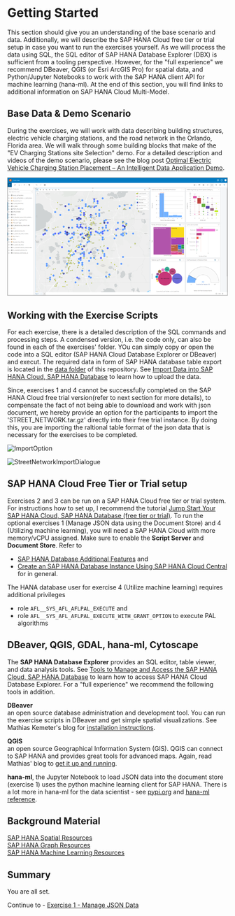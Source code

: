# Getting Started

This section should give you an understanding of the base scenario and data. Additionally, we will describe the SAP HANA Cloud free tier or trial setup in case you want to run the exercises yourself. As we will process the data using SQL, the SQL editor of SAP HANA Database Explorer (DBX) is sufficient from a tooling perspective. However, for the "full experience" we recommend DBeaver, QGIS (or Esri ArcGIS Pro) for spatial data, and Python/Jupyter Notebooks to work with the SAP HANA client API for machine learning (hana-ml). At the end of this section, you will find links to additional information on SAP HANA Cloud Multi-Model.


## Base Data & Demo Scenario

During the exercises, we will work with data describing building structures, electric vehicle charging stations, and the road network in the Orlando, Florida area. We will walk through some building blocks that make of the "EV Charging Stations site Selection" demo.
For a detailed description and videos of the demo scenario, please see the blog post [Optimal Electric Vehicle Charging Station Placement – An Intelligent Data Application Demo](https://blogs.sap.com/2023/05/15/optimal-electronic-vehicle-charging-station-placement-an-intelligent-data-application-demo/).

![](images/demo_screenshot.png)


## Working with the Exercise Scripts

For each exercise, there is a detailed description of the SQL commands and processing steps. A condensed version, i.e. the code only, can also be found in each of the exercises' folder. YOu can simply copy or open the code into a SQL editor (SAP HANA Cloud Database Explorer or DBeaver) and execut. The required data in form of SAP HANA database table export is located in the [data folder](../../data/) of this repository. See [Import Data into SAP HANA Cloud, SAP HANA Database](https://developers.sap.com/tutorials/hana-cloud-mission-trial-5.html) to learn how to upload the data.

Since, exercises 1 and 4 cannot be successfully completed on the SAP HANA Cloud free trial version(refer to next section for more details), to compensate the fact of not being able to download and work with json document, we hereby provide an option for the participants to import the 'STREET_NETWORK.tar.gz' directly into their free trial instance. By doing this, you are importing the raltional table format of the json data that is necessary for the exercises to be completed.

![ImportOption](https://github.com/SAP-samples/teched2023-DA285v/assets/94928543/111fa716-cc0e-4a28-b6c8-aa52b3660a58)


![StreetNetworkImportDialogue](https://github.com/SAP-samples/teched2023-DA285v/assets/94928543/2e7f6c8c-fce2-4661-b142-a84881401cf8)


## SAP HANA Cloud Free Tier or Trial setup

Exercises 2 and 3 can be run on a SAP HANA Cloud free tier or trial system. For instructions how to set up, I recommend the tutorial [Jump Start Your SAP HANA Cloud, SAP HANA Database (free tier or trial)](https://developers.sap.com/mission.hana-cloud-database-get-started.html). To run the optional exercises 1 (Manage JSON data using the Document Store) and 4 (Utilizing machine learning), you will need a SAP HANA Cloud with more memory/vCPU assigned. Make sure to enable the **Script Server** and **Document Store**. Refer to
* [SAP HANA Database Additional Features](https://help.sap.com/docs/hana-cloud/sap-hana-cloud-administration-guide/sap-hana-database-additional-features) and
* [Create an SAP HANA Database Instance Using SAP HANA Cloud Central](https://help.sap.com/docs/hana-cloud/sap-hana-cloud-administration-guide/create-sap-hana-database-instance-using-sap-hana-cloud-central) for in general.

The HANA database user for exercise 4 (Utilize machine learning) requires additional privileges
* role `AFL__SYS_AFL_AFLPAL_EXECUTE` and 
* role `AFL__SYS_AFL_AFLPAL_EXECUTE_WITH_GRANT_OPTION` to execute PAL algorithms


## DBeaver, QGIS, GDAL, hana-ml, Cytoscape

The **SAP HANA Database Explorer** provides an SQL editor, table viewer, and data analysis tools. See [Tools to Manage and Access the SAP HANA Cloud, SAP HANA Database](https://developers.sap.com/tutorials/hana-cloud-mission-trial-4.html) to learn how to access SAP HANA Cloud Database Explorer. For a "full experience" we recommend the following tools in addition.

**DBeaver**<br>an open source database administration and development tool. You can run the exercise scripts in DBeaver and get simple spatial visualizations. See Mathias Kemeter's blog for [installation instructions](https://blogs.sap.com/2020/01/08/good-things-come-together-dbeaver-sap-hana-spatial-beer/).

**QGIS**<a name="qgis"><br>an open source Geographical Information System (GIS). QGIS can connect to SAP HANA and provides great tools for advanced maps. Again, read Mathias' blog to [get it up and running](https://blogs.sap.com/2021/03/01/creating-a-playground-for-spatial-analytics/).

**hana-ml**, the Jupyter Notebook to load JSON data into the document store (exercise 1) uses the python machine learning client for SAP HANA. There is a lot more in hana-ml for the data scientist - see [pypi.org](https://pypi.org/project/hana-ml/) and [hana-ml reference](https://help.sap.com/doc/1d0ebfe5e8dd44d09606814d83308d4b/latest/en-US/index.html).



##  Background Material

[SAP HANA Spatial Resources](https://blogs.sap.com/2020/11/02/sap-hana-spatial-resources-reloaded/)<br>
[SAP HANA Graph Resources](https://blogs.sap.com/2021/07/21/sap-hana-graph-resources/)<br>
[SAP HANA Machine Learning Resources](https://blogs.sap.com/2021/05/27/sap-hana-machine-learning-resources/)

## Summary

You are all set.

Continue to - [Exercise 1 - Manage JSON Data](../ex1/README.md)
